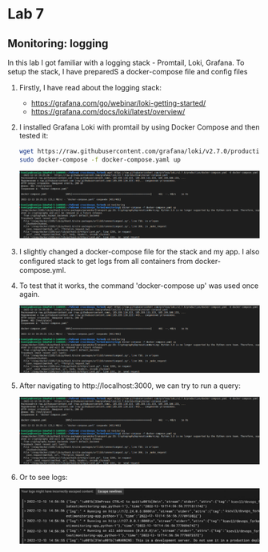 # Lab 7

## Monitoring: logging

In this lab I got familiar with a logging stack - Promtail, Loki, Grafana. To setup the stack, I have preparedS a docker-compose ﬁle and conﬁg ﬁles

1. Firstly, I have read about the logging stack:

   * https://grafana.com/go/webinar/loki-getting-started/
   * https://grafana.com/docs/loki/latest/overview/

1. I installed Grafana Loki with promtail by using Docker Compose and then tested it:

    ```bash
    wget https://raw.githubusercontent.com/grafana/loki/v2.7.0/production/docker-compose.yaml -O docker-compose.yaml
    sudo docker-compose -f docker-compose.yaml up
    ```
    ![Loki_Grafana](../images/lokigrafana.png)

1. I slightly changed a docker-compose ﬁle for the stack and my app. I also conﬁgured stack to get logs from all containers from docker-compose.yml.

1. To test that it works, the command 'docker-compose up' was used once again.

    ![Loki_Grafana 2](../images/lokigrafana2.png)

1. After navigating to http://localhost:3000, we can try to run a query:

    ![Loki_Grafana](../images/random_walk.png)

1. Or to see logs:

    ![Logs](../images/logs.jpg)
